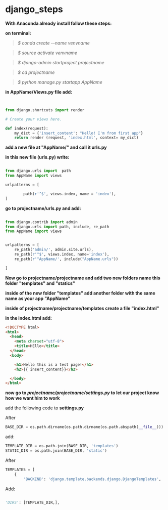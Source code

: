 # django_steps

**With Anaconda already install follow these steps:**

**on terminal:**

>*$ conda create --name venvname*

>*$ source activate venvname*

>*$ django-admin startproject projectname*

>*$ cd projectname*

>*$ python manage.py startapp AppName*

 **in AppName/Views.py file add:**


 ```python


 from django.shortcuts import render

 # Create your views here.

 def index(request):
     my_dict = {'insert_content': "Hello! I'm from first app"}
     return render (request, 'index.html', context= my_dict)

```

**add a new file at "AppName/" and call it urls.py**

**in this new file (urls.py) write:**

```python

from django.urls import  path
from AppName import views

urlpatterns = [

        path(r'^$', views.index, name = 'index'),
]


```
**go to projectname/urls.py and add:**

```python

from django.contrib import admin
from django.urls import path, include, re_path
from AppName import views


urlpatterns = [
    re_path('admin/', admin.site.urls),
    re_path(r'^$', views.index, name='index'),
    re_path(r'^AppName/', include("AppName.urls"))

]

```

**Now go to projectname/projectname and add two new folders**
**name this folder "templates" and "statics"**

**inside of the new folder "templates" add another folder with the same name as your app "AppName"**

**inside of projectname/projectname/templates create a file "index.html"**

**in the index.html add:**

```html
<!DOCTYPE html>
<html>
  <head>
    <meta charset="utf-8">
    <title>HEllo</title>
  </head>
  <body>

    <h1>Hello this is a test page!</h1>
    <h2>{{ insert_content}}</h2>

  </body>
</html>

```

**now go to *projectname/projectname/settings.py* to let our project know how we want him to work**

add the following code to **settings.py**

After
```python
BASE_DIR = os.path.dirname(os.path.dirname(os.path.abspath(__file__)))

```

add:

```python
TEMPLATE_DIR = os.path.join(BASE_DIR, 'templates')
STATIC_DIR = os.path.join(BASE_DIR, 'static')
```

After
```python
TEMPLATES = [
    {
        'BACKEND': 'django.template.backends.django.DjangoTemplates',        

```

Add:
```python

'DIRS': [TEMPLATE_DIR,],

```
